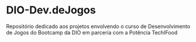 # DIO-Dev.deJogos
Repositório dedicado aos projetos envolvendo o curso de Desenvolvimento de Jogos do Bootcamp da DIO em parceria com a Potência TechIFood
